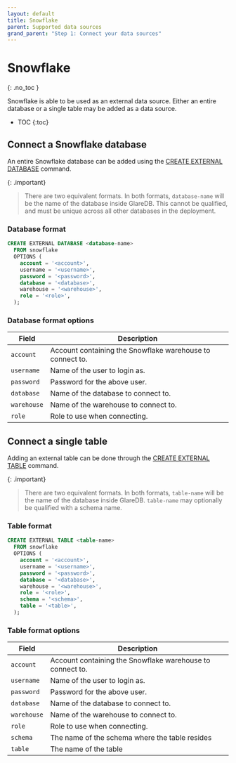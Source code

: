 ```yaml
---
layout: default
title: Snowflake
parent: Supported data sources
grand_parent: "Step 1: Connect your data sources"
---
```


<!-- markdownlint-disable MD022 -->

<!-- prettier-ignore-start -->
# Snowflake
{: .no_toc }
<!-- prettier-ignore-end -->

<!-- markdownlint-enable MD022 -->

Snowflake is able to be used as an external data source. Either an entire
database or a single table may be added as a data source.

- TOC
{:toc}

## Connect a Snowflake database

An entire Snowflake database can be added using the [CREATE EXTERNAL DATABASE]
command.

{: .important}

> There are two equivalent formats. In both formats, `database-name` will be the
> name of the database inside GlareDB. This cannot be qualified, and must be
> unique across all other databases in the deployment.

### Database format

```sql
CREATE EXTERNAL DATABASE <database-name>
  FROM snowflake
  OPTIONS (
    account = '<account>',
    username = '<username>',
    password = '<password>',
    database = '<database>',
    warehouse = '<warehouse>',
    role = '<role>',
  );
```

### Database format options

| Field       | Description                                               |
| ----------- | --------------------------------------------------------- |
| `account`   | Account containing the Snowflake warehouse to connect to. |
| `username`  | Name of the user to login as.                             |
| `password`  | Password for the above user.                              |
| `database`  | Name of the database to connect to.                       |
| `warehouse` | Name of the warehouse to connect to.                      |
| `role`      | Role to use when connecting.                              |

## Connect a single table

Adding an external table can be done through the [CREATE EXTERNAL TABLE]
command.

{: .important}

> There are two equivalent formats. In both formats, `table-name` will be the
> name of the database inside GlareDB. `table-name` may optionally be qualified
> with a schema name.

### Table format

```sql
CREATE EXTERNAL TABLE <table-name>
  FROM snowflake
  OPTIONS (
    account = '<account>',
    username = '<username>',
    password = '<password>',
    database = '<database>',
    warehouse = '<warehouse>',
    role = '<role>',
    schema = '<schema>',
    table = '<table>',
  );
```

### Table format options

| Field       | Description                                               |
| ----------- | --------------------------------------------------------- |
| `account`   | Account containing the Snowflake warehouse to connect to. |
| `username`  | Name of the user to login as.                             |
| `password`  | Password for the above user.                              |
| `database`  | Name of the database to connect to.                       |
| `warehouse` | Name of the warehouse to connect to.                      |
| `role`      | Role to use when connecting.                              |
| `schema`    | The name of the schema where the table resides            |
| `table`     | The name of the table                                     |

<!-- markdownlint-disable line-length -->

[CREATE EXTERNAL TABLE]: /docs/sql-reference/sql-commands/create-external-table
[CREATE EXTERNAL DATABASE]: /docs/sql-reference/sql-commands/create-external-database

<!-- markdownlint-enable line-length -->

